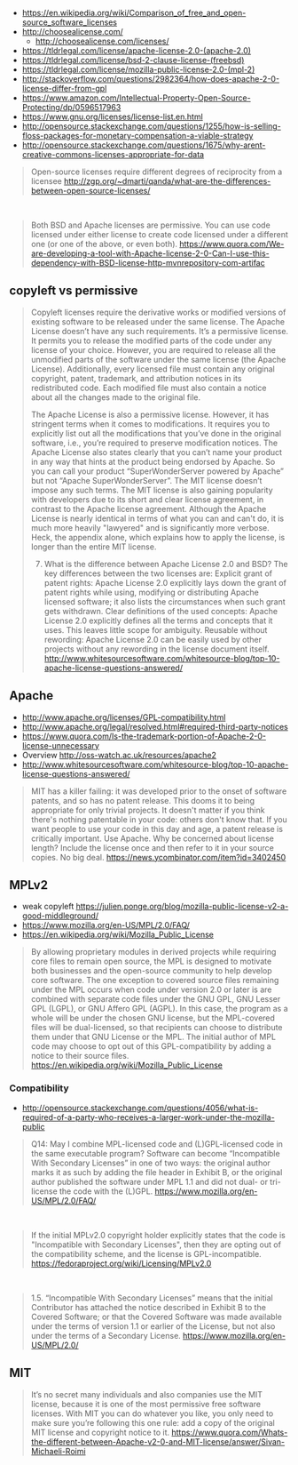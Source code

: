 - https://en.wikipedia.org/wiki/Comparison_of_free_and_open-source_software_licenses
- http://choosealicense.com/
  - http://choosealicense.com/licenses/
- https://tldrlegal.com/license/apache-license-2.0-(apache-2.0)
- https://tldrlegal.com/license/bsd-2-clause-license-(freebsd)
- https://tldrlegal.com/license/mozilla-public-license-2.0-(mpl-2)
- http://stackoverflow.com/questions/2982364/how-does-apache-2-0-license-differ-from-gpl
- https://www.amazon.com/Intellectual-Property-Open-Source-Protecting/dp/0596517963
- https://www.gnu.org/licenses/license-list.en.html
- http://opensource.stackexchange.com/questions/1255/how-is-selling-floss-packages-for-monetary-compensation-a-viable-strategy
- http://opensource.stackexchange.com/questions/1675/why-arent-creative-commons-licenses-appropriate-for-data

> Open-source licenses require different degrees of reciprocity from a licensee
> http://zgp.org/~dmarti/qanda/what-are-the-differences-between-open-source-licenses/

<br>

> Both BSD and Apache licenses are permissive. You can use code licensed under either license to create code licensed under a different one (or one of the above, or even both).
> https://www.quora.com/We-are-developing-a-tool-with-Apache-license-2-0-Can-I-use-this-dependency-with-BSD-license-http-mvnrepository-com-artifac

## copyleft vs permissive

> Copyleft licenses require the derivative works or modified versions of existing software to be released under the same license.
> The Apache License doesn’t have any such requirements. It’s a permissive license.
> It permits you to release the modified parts of the code under any license of your choice.
> However, you are required to release all the unmodified parts of the software under the same license (the Apache License).
> Additionally, every licensed file must contain any original copyright, patent, trademark, and attribution notices in its redistributed code. Each modified file must also contain a notice about all the changes made to the original file.
>
> The Apache License is also a permissive license. However, it has stringent terms when it comes to modifications. It requires you to explicitly list out all the modifications that you’ve done in the original software, i.e., you’re required to preserve modification notices. The Apache License also states clearly that you can’t name your product in any way that hints at the product being endorsed by Apache. So you can call your product “SuperWonderServer powered by Apache” but not “Apache SuperWonderServer”. The MIT license doesn’t impose any such terms.
The MIT license is also gaining popularity with developers due to its short and clear license agreement, in contrast to the Apache license agreement. Although the Apache License is nearly identical in terms of what you can and can't do, it is much more heavily "lawyered" and is significantly more verbose. Heck, the appendix alone, which explains how to apply the license, is longer than the entire MIT license.
>
> 7. What is the difference between Apache License 2.0 and BSD?
> The key differences between the two licenses are:
Explicit grant of patent rights: Apache License 2.0 explicitly lays down the grant of patent rights while using, modifying or distributing Apache licensed software; it also lists the circumstances when such grant gets withdrawn.
Clear definitions of the used concepts: Apache License 2.0 explicitly defines all the terms and concepts that it uses. This leaves little scope for ambiguity.
Reusable without rewording: Apache License 2.0 can be easily used by other projects without any rewording in the license document itself.
> http://www.whitesourcesoftware.com/whitesource-blog/top-10-apache-license-questions-answered/

## Apache

- http://www.apache.org/licenses/GPL-compatibility.html
- http://www.apache.org/legal/resolved.html#required-third-party-notices
- https://www.quora.com/Is-the-trademark-portion-of-Apache-2-0-license-unnecessary
- Overview http://oss-watch.ac.uk/resources/apache2
- http://www.whitesourcesoftware.com/whitesource-blog/top-10-apache-license-questions-answered/

> MIT has a killer failing: it was developed prior to the onset of software patents, and so has no patent release. This dooms it to being appropriate for only trivial projects. It doesn't matter if you think there's nothing patentable in your code: others don't know that. If you want people to use your code in this day and age, a patent release is critically important.
Use Apache. Why be concerned about license length? Include the license once and then refer to it in your source copies. No big deal.
> https://news.ycombinator.com/item?id=3402450

## MPLv2

- weak copyleft https://julien.ponge.org/blog/mozilla-public-license-v2-a-good-middleground/
- https://www.mozilla.org/en-US/MPL/2.0/FAQ/
- https://en.wikipedia.org/wiki/Mozilla_Public_License

> By allowing proprietary modules in derived projects while requiring core files to remain open source, the MPL is designed to motivate both businesses and the open-source community to help develop core software.
> The one exception to covered source files remaining under the MPL occurs when code under version 2.0 or later is are combined with separate code files under the GNU GPL, GNU Lesser GPL (LGPL), or GNU Affero GPL (AGPL). In this case, the program as a whole will be under the chosen GNU license, but the MPL-covered files will be dual-licensed, so that recipients can choose to distribute them under that GNU License or the MPL. The initial author of MPL code may choose to opt out of this GPL-compatibility by adding a notice to their source files.
> https://en.wikipedia.org/wiki/Mozilla_Public_License

### Compatibility

- http://opensource.stackexchange.com/questions/4056/what-is-required-of-a-party-who-receives-a-larger-work-under-the-mozilla-public

> Q14: May I combine MPL-licensed code and (L)GPL-licensed code in the same executable program?
> Software can become “Incompatible With Secondary Licenses” in one of two ways: the original author marks it as such by adding the file header in Exhibit B, or the original author published the software under MPL 1.1 and did not dual- or tri-license the code with the (L)GPL.
> https://www.mozilla.org/en-US/MPL/2.0/FAQ/

<br>

> If the initial MPLv2.0 copyright holder explicitly states that the code is "Incompatible with Secondary Licenses", then they are opting out of the compatibility scheme, and the license is GPL-incompatible.
> https://fedoraproject.org/wiki/Licensing/MPLv2.0

<br>

> 1.5. “Incompatible With Secondary Licenses”
> means
> that the initial Contributor has attached the notice described in Exhibit B to the Covered Software; or
> that the Covered Software was made available under the terms of version 1.1 or earlier of the License, but not also under the terms of a Secondary License.
> https://www.mozilla.org/en-US/MPL/2.0/

## MIT

> It’s no secret many individuals and also companies use the MIT license, because it is one of the most permissive free software licenses. With MIT you can do whatever you like, you only need to make sure you’re following this one rule: add a copy of the original MIT license and copyright notice to it.
> https://www.quora.com/Whats-the-different-between-Apache-v2-0-and-MIT-license/answer/Sivan-Michaeli-Roimi
